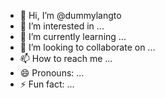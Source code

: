 - 👋 Hi, I’m @dummylangto
- 👀 I’m interested in ...
- 🌱 I’m currently learning ...
- 💞️ I’m looking to collaborate on ...
- 📫 How to reach me ...
- 😄 Pronouns: ...
- ⚡ Fun fact: ...

<!---
dummylangto/dummylangto is a ✨ special ✨ repository because its `README.md` (this file) appears on your GitHub profile.
You can click the Preview link to take a look at your changes.
--->
